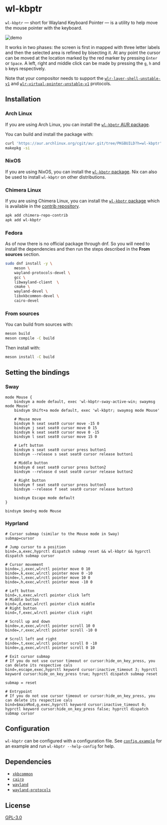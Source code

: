 # wl-kbptr

`wl-kbptr` &mdash; short for Wayland Keyboard Pointer &mdash; is a utility to help move the mouse pointer with the keyboard.

![demo](https://user-images.githubusercontent.com/19509728/235551237-c19a53ba-475f-4670-b9ec-2a84138094c9.gif)

It works in two phases: the screen is first in mapped with three letter labels and then the selected area is refined by bisecting it. At any point the cursor can be moved at the location marked by the red marker by pressing `Enter` or `Space`. A left, right and middle click can be made by pressing the `g`, `h` and `b` keys respectively.

Note that your compositor needs to support the [`wlr-layer-shell-unstable-v1`](https://wayland.app/protocols/wlr-layer-shell-unstable-v1) and [`wlr-virtual-pointer-unstable-v1`](https://wayland.app/protocols/wlr-virtual-pointer-unstable-v1) protocols.

## Installation

### Arch Linux

If you are using Arch Linux, you can install the [`wl-kbptr` AUR package](https://aur.archlinux.org/packages/wl-kbptr).

You can build and install the package with:

```bash
curl 'https://aur.archlinux.org/cgit/aur.git/tree/PKGBUILD?h=wl-kbptr' -O PKGBUILD
makepkg -si
```

### NixOS

If you are using NixOS, you can install the [`wl-kbptr` package](https://search.nixos.org/packages?query=wl-kbptr). Nix can also be used to install `wl-kbptr` on other distributions.

### Chimera Linux

If you are using Chimera Linux, you can install the [`wl-kbptr` package](https://pkgs.chimera-linux.org/package/current/contrib/x86_64/wl-kbptr) which is available in the [contrib repository](https://chimera-linux.org/docs/apk#repositories).

```bash
apk add chimera-repo-contrib
apk add wl-kbptr
```
### Fedora

As of now there is no official package through dnf. So you will need to install the dependencies and then run the steps described in the **From sources** section.

```bash
sudo dnf install -y \
    meson \
    wayland-protocols-devel \
    gcc \
    libwayland-client  \
    cmake \
    wayland-devel \
    libxkbcommon-devel \
    cairo-devel
```

### From sources

You can build from sources with:

```bash
meson build
meson compile -C build
```

Then install with:

```bash
meson install -C build
```

## Setting the bindings

### Sway

```
mode Mouse {
    bindsym a mode default, exec 'wl-kbptr-sway-active-win; swaymsg mode Mouse'
    bindsym Shift+a mode default, exec 'wl-kbptr; swaymsg mode Mouse'

    # Mouse move
    bindsym h seat seat0 cursor move -15 0
    bindsym j seat seat0 cursor move 0 15
    bindsym k seat seat0 cursor move 0 -15
    bindsym l seat seat0 cursor move 15 0

    # Left button
    bindsym s seat seat0 cursor press button1
    bindsym --release s seat seat0 cursor release button1

    # Middle button
    bindsym d seat seat0 cursor press button2
    bindsym --release d seat seat0 cursor release button2

    # Right button
    bindsym f seat seat0 cursor press button3
    bindsym --release f seat seat0 cursor release button3

    bindsym Escape mode default
}

bindsym $mod+g mode Mouse
```

### Hyprland

```
# Cursor submap (similar to the Mouse mode in Sway)
submap=cursor

# Jump cursor to a position
bind=,a,exec,hyprctl dispatch submap reset && wl-kbptr && hyprctl dispatch submap cursor

# Cursor movement
binde=,j,exec,wlrctl pointer move 0 10
binde=,k,exec,wlrctl pointer move 0 -10
binde=,l,exec,wlrctl pointer move 10 0
binde=,h,exec,wlrctl pointer move -10 0

# Left button
bind=,s,exec,wlrctl pointer click left
# Middle button
bind=,d,exec,wlrctl pointer click middle
# Right button
bind=,f,exec,wlrctl pointer click right

# Scroll up and down
binde=,e,exec,wlrctl pointer scroll 10 0
binde=,r,exec,wlrctl pointer scroll -10 0

# Scroll left and right
binde=,t,exec,wlrctl pointer scroll 0 -10
binde=,g,exec,wlrctl pointer scroll 0 10

# Exit cursor submap
# If you do not use cursor timeout or cursor:hide_on_key_press, you can delete its respective cals
bind=,escape,exec,hyprctl keyword cursor:inactive_timeout 3; hyprctl keyword cursor:hide_on_key_press true; hyprctl dispatch submap reset 

submap = reset

# Entrypoint
# If you do not use cursor timeout or cursor:hide_on_key_press, you can delete its respective cals
bind=$mainMod,g,exec,hyprctl keyword cursor:inactive_timeout 0; hyprctl keyword cursor:hide_on_key_press false; hyprctl dispatch submap cursor
```

## Configuration

`wl-kbptr` can be configured with a configuration file. See [`config.example`](./config.example) for an example and run `wl-kbptr --help-config` for help.

## Dependencies

- [`xkbcommon`](https://xkbcommon.org)
- [`cairo`](https://cairographics.org)
- [`wayland`](https://wayland.freedesktop.org)
- [`wayland-protocols`](https://gitlab.freedesktop.org/wayland/wayland-protocols)


## License

[GPL-3.0](./LICENSE)
